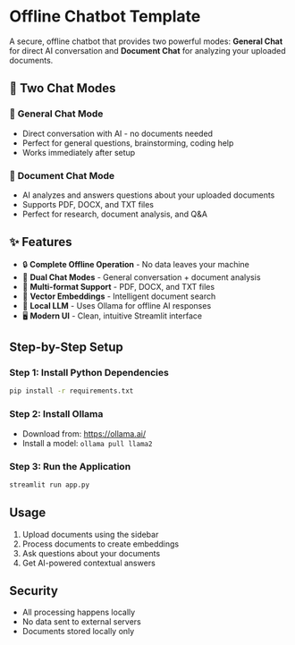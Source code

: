 # Offline Chatbot Template

A secure, offline chatbot that provides two powerful modes: **General Chat** for direct AI conversation and **Document Chat** for analyzing your uploaded documents.

## 🌟 Two Chat Modes

### 💬 **General Chat Mode**
- Direct conversation with AI - no documents needed
- Perfect for general questions, brainstorming, coding help
- Works immediately after setup

### 📄 **Document Chat Mode** 
- AI analyzes and answers questions about your uploaded documents
- Supports PDF, DOCX, and TXT files
- Perfect for research, document analysis, and Q&A

## ✨ Features

- 🔒 **Complete Offline Operation** - No data leaves your machine
- 🤖 **Dual Chat Modes** - General conversation + document analysis
- 📄 **Multi-format Support** - PDF, DOCX, and TXT files
- 🧠 **Vector Embeddings** - Intelligent document search
- 🎯 **Local LLM** - Uses Ollama for offline AI responses
- 🖥️ **Modern UI** - Clean, intuitive Streamlit interface

## Step-by-Step Setup

### Step 1: Install Python Dependencies
```bash
pip install -r requirements.txt
```

### Step 2: Install Ollama
- Download from: https://ollama.ai/
- Install a model: `ollama pull llama2`

### Step 3: Run the Application
```bash
streamlit run app.py
```

## Usage

1. Upload documents using the sidebar
2. Process documents to create embeddings
3. Ask questions about your documents
4. Get AI-powered contextual answers

## Security

- All processing happens locally
- No data sent to external servers
- Documents stored locally only
